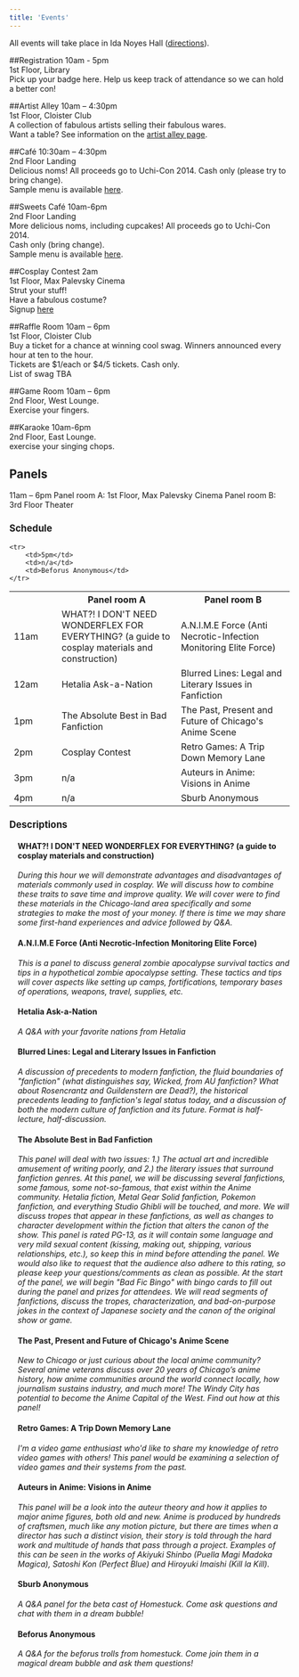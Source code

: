 ```yaml
---
title: 'Events'
---
```

All events will take place in Ida Noyes Hall ([directions](/uchi-con/location)).
 
##Registration
10am - 5pm  
1st Floor, Library  
Pick up your badge here. Help us keep track of attendance so we can hold a better con!
 
##Artist Alley
10am – 4:30pm  
1st Floor, Cloister Club  
A collection of fabulous artists selling their fabulous wares.  
Want a table? See information on the [artist alley page](/uchi-con/artistalley).
 
##Café
10:30am – 4:30pm  
2nd Floor Landing  
Delicious noms! All proceeds go to Uchi-Con 2014. 
Cash only (please try to bring change).  
Sample menu is available [here](/uchi-con/cafes).

##Sweets Café
10am-6pm  
2nd Floor Landing  
More delicious noms, including cupcakes! All proceeds go to Uchi-Con 2014.  
Cash only (bring change).  
Sample menu is available [here](/uchi-con/cafes).  
 
##Cosplay Contest
2am  
1st Floor, Max Palevsky Cinema  
Strut your stuff!  
Have a fabulous costume?  
Signup [here](https://docs.google.com/forms/d/103tAEmx9JzTXVSqXgFjIC0OFbI2qosGeW6yH-cyFeu8/viewform)
 
##Raffle Room
10am – 6pm  
1st Floor, Cloister Club  
Buy a ticket for a chance at winning cool swag. Winners announced every hour at ten to the hour.  
Tickets are $1/each or $4/5 tickets. Cash only.  
List of swag TBA  
 
##Game Room
10am – 6pm  
2nd Floor, West Lounge.  
Exercise your fingers.  
 
##Karaoke
10am-6pm  
2nd Floor, East Lounge.  
exercise your singing chops.  
 
<h2 id="eventpanelsh2">Panels</h2>
11am – 6pm  
Panel room A: 1st Floor, Max Palevsky Cinema  
Panel room B: 3rd Floor Theater  

<h3 style="font-size:120%">Schedule</h3>
<table width="750px">
    <tr>
        <th width="100px"></th><th width="300px">Panel room A</th><th width="300px">Panel room B</th>
    </tr>
    <tr>
		<td>11am</td>
		<td>WHAT?! I DON'T NEED WONDERFLEX FOR EVERYTHING? (a guide to cosplay materials and construction)</td>
		<td>A.N.I.M.E Force (Anti Necrotic-Infection Monitoring Elite Force)</td>
    </tr>
    <tr>
		<td>12am</td>
		<td>Hetalia Ask-a-Nation</td>
		<td>Blurred Lines: Legal and Literary Issues in Fanfiction</td>
    </tr>
    <tr>
		<td>1pm</td>
		<td>The Absolute Best in Bad Fanfiction</td>
		<td>The Past, Present and Future of Chicago's Anime Scene</td>
    </tr>
    <tr>
		<td>2pm</td>
		<td>Cosplay Contest</td>
		<td>Retro Games: A Trip Down Memory Lane</td>
    </tr>
    <tr>
		<td>3pm</td>
		<td>n/a</td>
		<td>Auteurs in Anime: Visions in Anime</td>
    </tr>
    <tr>
		<td>4pm</td>
		<td>n/a</td>
		<td>Sburb Anonymous</td>
    </tr>
	
    <tr>
		<td>5pm</td>
		<td>n/a</td>
		<td>Beforus Anonymous</td>
    </tr>
</table>

<h3 style="font-size:120%">Descriptions</h3>
<div style="margin-left: 15px">
<h4>WHAT?! I DON'T NEED WONDERFLEX FOR EVERYTHING? (a guide to cosplay materials and construction)</h4>
<p><em>During this hour we will demonstrate advantages and disadvantages of materials commonly used in cosplay. We will discuss how to combine these traits to save time and improve quality.  We will cover were to find these materials in the Chicago-land area specifically and some strategies to make the most of your money. If there is time we may share some first-hand experiences and advice followed by Q&amp;A.</em></p>

<h4>A.N.I.M.E Force (Anti Necrotic-Infection Monitoring Elite Force)</h4>
<p><em>This is a panel to discuss general zombie apocalypse survival tactics and tips in a hypothetical zombie apocalypse setting. These tactics and tips will cover aspects like setting up camps, fortifications, temporary bases of operations, weapons, travel, supplies, etc.</em></p>

<h4>Hetalia Ask-a-Nation</h4>
<p><em>A Q&amp;A with your favorite nations from Hetalia</em></p>

<h4>Blurred Lines: Legal and Literary Issues in Fanfiction</h4>
<p><em>A discussion of precedents to modern fanfiction, the fluid boundaries of "fanfiction" (what distinguishes say, Wicked, from AU fanfiction? What about Rosencrantz and Guildenstern are Dead?), the historical precedents leading to fanfiction's legal status today, and a discussion of both the modern culture of fanfiction and its future. Format is half-lecture, half-discussion.</em></p>

<h4>The Absolute Best in Bad Fanfiction</h4>
<p><em>This panel will deal with two issues: 1.) The actual art and incredible amusement of writing poorly, and 2.) the literary issues that surround fanfiction genres. At this panel, we will be discussing several fanfictions, some famous, some not-so-famous, that exist within the Anime community. Hetalia fiction, Metal Gear Solid fanfiction, Pokemon fanfiction, and everything Studio Ghibli will be touched, and more. We will discuss tropes that appear in these fanfictions, as well as changes to character development within the fiction that alters the canon of the show. This panel is rated PG-13, as it will contain some language and very mild sexual content (kissing, making out, shipping, various relationships, etc.), so keep this in mind before attending the panel. We would also like to request that the audience also adhere to this rating, so please keep your questions/comments as clean as possible. At the start of the panel, we will begin "Bad Fic Bingo" with bingo cards to fill out during the panel and prizes for attendees. We will read segments of fanfictions, discuss the tropes, characterization, and bad-on-purpose jokes in the context of Japanese society and the canon of the original show or game.</em></p>

<h4>The Past, Present and Future of Chicago's Anime Scene</h4>
<p><em>New to Chicago or just curious about the local anime community? Several anime veterans discuss over 20 years of Chicago’s anime history, how anime communities around the world connect locally, how journalism sustains industry, and much more! The Windy City has potential to become the Anime Capital of the West. Find out how at this panel!</em></p>


<h4>Retro Games: A Trip Down Memory Lane</h4>
<p><em>I'm a video game enthusiast who'd like to share my knowledge of retro video games with others! This panel would be examining a selection of video games and their systems from the past.</em></p> 

<h4>Auteurs in Anime: Visions in Anime </h4>
<p><em>This panel will be a look into the auteur theory and how it applies to major anime figures, both old and new. Anime is produced by hundreds of craftsmen, much like any motion picture, but there are times when a director has such a distinct vision, their story is told through the hard work and multitude of hands that pass through a project.  Examples of this can be seen in the works of Akiyuki Shinbo (Puella Magi Madoka Magica), Satoshi Kon (Perfect Blue) and Hiroyuki Imaishi (Kill la Kill).</em></p>

<h4>Sburb Anonymous</h4>
<p><em>A Q&amp;A panel for the beta cast of Homestuck. Come ask questions and chat with them in a dream bubble!</em></p>

<h4>Beforus Anonymous</h4>
<p><em>A Q&amp;A for the beforus trolls from homestuck. Come join them in a magical dream bubble and ask them questions!</em></p>
</div>

